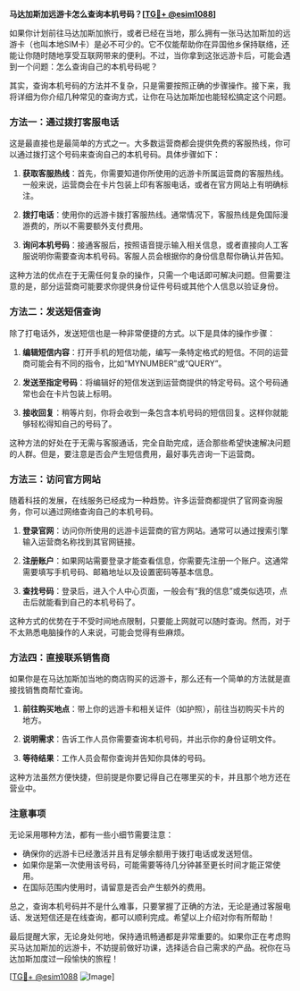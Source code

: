 **马达加斯加远游卡怎么查询本机号码？[[TG💪+ @esim1088](https://t.me/s/esim1088)]**

如果你计划前往马达加斯加旅行，或者已经在当地，那么拥有一张马达加斯加的远游卡（也叫本地SIM卡）是必不可少的。它不仅能帮助你在异国他乡保持联络，还能让你随时随地享受互联网带来的便利。不过，当你拿到这张远游卡后，可能会遇到一个问题：怎么查询自己的本机号码呢？

其实，查询本机号码的方法并不复杂，只是需要按照正确的步骤操作。接下来，我将详细为你介绍几种常见的查询方式，让你在马达加斯加也能轻松搞定这个问题。

### 方法一：通过拨打客服电话

这是最直接也是最简单的方式之一。大多数运营商都会提供免费的客服热线，你可以通过拨打这个号码来查询自己的本机号码。具体步骤如下：

1. **获取客服热线**：首先，你需要知道你所使用的远游卡所属运营商的客服热线。一般来说，运营商会在卡片包装上印有客服电话，或者在官方网站上有明确标注。
   
2. **拨打电话**：使用你的远游卡拨打客服热线。通常情况下，客服热线是免国际漫游费的，所以不需要额外支付费用。

3. **询问本机号码**：接通客服后，按照语音提示输入相关信息，或者直接向人工客服说明你需要查询本机号码。客服人员会根据你的身份信息帮你确认并告知。

这种方法的优点在于无需任何复杂的操作，只需一个电话即可解决问题。但需要注意的是，部分运营商可能要求你提供身份证件号码或其他个人信息以验证身份。

### 方法二：发送短信查询

除了打电话外，发送短信也是一种非常便捷的方式。以下是具体的操作步骤：

1. **编辑短信内容**：打开手机的短信功能，编写一条特定格式的短信。不同的运营商可能会有不同的指令，比如“MYNUMBER”或“QUERY”。

2. **发送至指定号码**：将编辑好的短信发送到运营商提供的特定号码。这个号码通常也会在卡片包装上标明。

3. **接收回复**：稍等片刻，你将会收到一条包含本机号码的短信回复。这样你就能够轻松得知自己的号码了。

这种方法的好处在于无需与客服通话，完全自助完成，适合那些希望快速解决问题的人群。但是，要注意是否会产生短信费用，最好事先咨询一下运营商。

### 方法三：访问官方网站

随着科技的发展，在线服务已经成为一种趋势。许多运营商都提供了官网查询服务，你可以通过网络查询自己的本机号码。

1. **登录官网**：访问你所使用的远游卡运营商的官方网站。通常可以通过搜索引擎输入运营商名称找到其官网链接。

2. **注册账户**：如果网站需要登录才能查看信息，你需要先注册一个账户。这通常需要填写手机号码、邮箱地址以及设置密码等基本信息。

3. **查找号码**：登录后，进入个人中心页面，一般会有“我的信息”或类似选项，点击后就能看到自己的本机号码了。

这种方式的优势在于不受时间地点限制，只要能上网就可以随时查询。然而，对于不太熟悉电脑操作的人来说，可能会觉得有些麻烦。

### 方法四：直接联系销售商

如果你是在马达加斯加当地的商店购买的远游卡，那么还有一个简单的方法就是直接找销售商帮忙查询。

1. **前往购买地点**：带上你的远游卡和相关证件（如护照），前往当初购买卡片的地方。

2. **说明需求**：告诉工作人员你需要查询本机号码，并出示你的身份证明文件。

3. **等待结果**：工作人员会帮你查询并告知你具体的号码。

这种方法虽然方便快捷，但前提是你要记得自己在哪里买的卡，并且那个地方还在营业中。

### 注意事项

无论采用哪种方法，都有一些小细节需要注意：

- 确保你的远游卡已经激活并且有足够余额用于拨打电话或发送短信。
- 如果你是第一次使用该号码，可能需要等待几分钟甚至更长时间才能正常使用。
- 在国际范围内使用时，请留意是否会产生额外的费用。

总之，查询本机号码并不是什么难事，只要掌握了正确的方法，无论是通过客服电话、发送短信还是在线查询，都可以顺利完成。希望以上介绍对你有所帮助！

最后提醒大家，无论身处何地，保持通讯畅通都是非常重要的。如果你正在考虑购买马达加斯加的远游卡，不妨提前做好功课，选择适合自己需求的产品。祝你在马达加斯加度过一段愉快的旅程！

[[TG💪+ @esim1088](https://t.me/s/esim1088) ![Image](https://i.postimg.cc/4NQfJmqS/Snipaste-2025-05-13-00-14-12.png)]